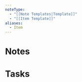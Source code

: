 ```yaml
---
noteType:
  - "[[Note Templates|Template]]"
  - "[[Item Template]]"
aliases:
  - Item
---
```

# Notes
# Tasks
